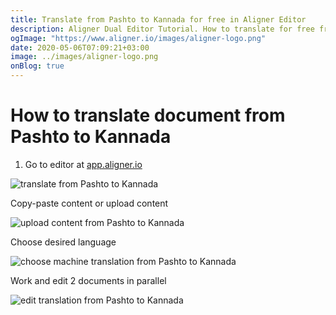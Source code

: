 ```yaml
---
title: Translate from Pashto to Kannada for free in Aligner Editor
description: Aligner Dual Editor Tutorial. How to translate for free from Pashto to Kannada. Aligner is multilingual document management platform. 
ogImage: "https://www.aligner.io/images/aligner-logo.png"
date: 2020-05-06T07:09:21+03:00
image: ../images/aligner-logo.png
onBlog: true
---
```


# How to translate document from Pashto to Kannada

1. Go to editor at [app.aligner.io](https://app.aligner.io "Aligner App web page")

![translate from Pashto to Kannada](../aligner-blank-editor.png "translate from Pashto to Kannada")

Copy-paste content or upload content

![upload content from Pashto to Kannada](../aligner-uploaded-document.png "upload content from Pashto to Kannada")

Choose desired language

![choose machine translation from Pashto to Kannada](../aligner-language-dropdown.png "choose machine translation from Pashto to Kannada")

Work and edit 2 documents in parallel

![edit translation from Pashto to Kannada](../aligner-double-sitded-editor.png "edit translation from Pashto to Kannada")

